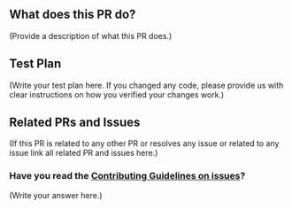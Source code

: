 <!--
Thank you for sending the PR! We appreciate you spending the time to work on these changes.

Help us understand your motivation by explaining why you decided to make this change.

You can learn more about contributing to Appwrite here: https://github.com/appwrite/appwrite/blob/master/CONTRIBUTING.md

Happy contributing!

-->

## What does this PR do?

(Provide a description of what this PR does.)

## Test Plan

(Write your test plan here. If you changed any code, please provide us with clear instructions on how you verified your changes work.)

## Related PRs and Issues

(If this PR is related to any other PR or resolves any issue or related to any issue link all related PR and issues here.)

### Have you read the [Contributing Guidelines on issues](https://github.com/appwrite-community/.github/blob/main/CONTRIBUTING.md)?

(Write your answer here.)
